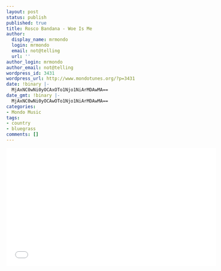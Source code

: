 ```yaml
---
layout: post
status: publish
published: true
title: Rosco Bandana - Woe Is Me
author:
  display_name: mrmondo
  login: mrmondo
  email: not@telling
  url: ''
author_login: mrmondo
author_email: not@telling
wordpress_id: 3431
wordpress_url: http://www.mondotunes.org/?p=3431
date: !binary |-
  MjAxNC0wNi0yOCAxOTo1Njo1NiArMDAwMA==
date_gmt: !binary |-
  MjAxNC0wNi0yOCAwOTo1Njo1NiArMDAwMA==
categories:
- Mondo Music
tags:
- country
- bluegrass
comments: []
---
```

<iframe width="560" height="315" src="//www.youtube.com/embed/c0TkIc_lsG4" frameborder="0"> </iframe>
